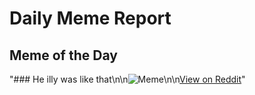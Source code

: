 # Daily Meme Report

## Meme of the Day
"### He illy was like that\n\n![Meme](https://i.redd.it/qaenafl6h15f1.gif)\n\n[View on Reddit](https://redd.it/1l3qn51)"
